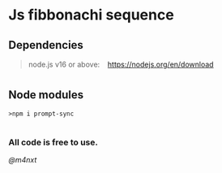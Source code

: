 # Js fibbonachi sequence

## Dependencies

> node.js v16 or above:&nbsp;&nbsp;&nbsp;&nbsp;https://nodejs.org/en/download

#

## Node modules

```console
>npm i prompt-sync
```

#

### All code is free to use.
*@m4nxt*